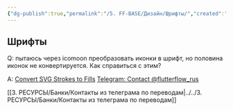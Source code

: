 ```yaml
---
{"dg-publish":true,"permalink":"/5. FF-BASE/Дизайн/Шрифты/","created":"2025-01-06T17:21:38.117-03:00","updated":"2025-01-07T09:53:48.266-03:00"}
---
```


## Шрифты
Q: пытаюсь через icomoon преобразовать иконки в шрифт, но половина иконок не конвертируется. Как справиться с этим?

A: [Convert SVG Strokes to Fills](https://iconly.io/tools/svg-convert-stroke-to-fill)
[Telegram: Contact @flutterflow\_rus](https://t.me/flutterflow_rus/12427/45310)


[[3. РЕСУРСЫ/Банки/Контакты из телеграма по переводам\|../../3. РЕСУРСЫ/Банки/Контакты из телеграма по переводам]]